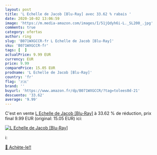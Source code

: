 ```yaml
---
layout: post
title: 'L Echelle de Jacob [Blu-Ray] avec 33.62 % rabais '
date: 2020-10-02 13:06:59
image: 'https://m.media-amazon.com/images/I/51jQdyh6i-L._SL200_.jpg'
comments: true
category: ofertas
author: ring
slug: 'B071WXGCCR-fr L Echelle de Jacob [Blu-Ray]'
sku: 'B071WXGCCR-fr'
tags: [  ]
actualPrice: 9.99 EUR
currency: EUR
price: 9.99
comparePrice: 15.05 EUR
prodname: 'L Echelle de Jacob [Blu-Ray]'
country: 'fr'
flag: '🇫🇷'
brand: ''
buyurl: 'https://www.amazon.fr/dp/B071WXGCCR/?tag=tolees0d-21'
descuento: '33.62'
average: '9.99'
---
```


C'est en vente [L Echelle de Jacob [Blu-Ray]](https://www.amazon.fr/dp/B071WXGCCR/?tag=tolees0d-21)  à  33.62 % de réduction, prix final  9.99 EUR (original: 15.05 EUR) ici:

[![L Echelle de Jacob [Blu-Ray]](https://m.media-amazon.com/images/I/51jQdyh6i-L._SL200_.jpg)](https://www.amazon.fr/dp/B071WXGCCR/?tag=tolees0d-21)

ℹ️:


[🛒 Achète-le!!](https://www.amazon.fr/dp/B071WXGCCR/?tag=tolees0d-21)

